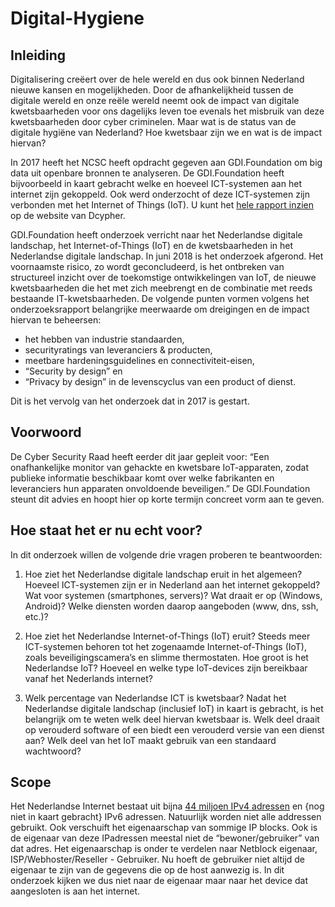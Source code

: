 # Digital-Hygiene

## Inleiding
Digitalisering creëert over de hele wereld en dus ook binnen Nederland nieuwe kansen en mogelijkheden. Door de afhankelijkheid tussen de digitale wereld en onze reële wereld neemt ook de impact van digitale kwetsbaarheden voor ons dagelijks leven toe evenals het misbruik van deze kwetsbaarheden door cyber criminelen. Maar wat is de status van de digitale hygiëne van Nederland? Hoe kwetsbaar zijn we en wat is de impact hiervan?

In 2017 heeft het NCSC heeft opdracht gegeven aan GDI.Foundation om big data uit openbare bronnen te analyseren. 
De GDI.Foundation heeft bijvoorbeeld in kaart gebracht welke en hoeveel ICT-systemen aan het internet zijn gekoppeld. Ook werd onderzocht of deze ICT-systemen zijn verbonden met het Internet of Things (IoT). U kunt het [hele rapport inzien](https://www.dcypher.nl/sites/default/files/uploads/documents/Rapport%20_Digitale%20Hygiene%20Nederland%20-%20Juni%202018_.pdf) op de website van Dcypher.

GDI.Foundation heeft onderzoek verricht naar het Nederlandse digitale landschap, het Internet-of-Things (IoT) en de kwetsbaarheden in het Nederlandse digitale landschap. In juni 2018 is het onderzoek afgerond. Het voornaamste risico, zo wordt geconcludeerd, is het ontbreken van structureel inzicht over de toekomstige ontwikkelingen van IoT, de nieuwe kwetsbaarheden die het met zich meebrengt en de combinatie met reeds bestaande IT-kwetsbaarheden. De volgende punten vormen volgens het onderzoeksrapport belangrijke meerwaarde om dreigingen en de impact hiervan te beheersen:

- het hebben van industrie standaarden, 
- securityratings van leveranciers & producten, 
- meetbare hardeningsguidelines en connectiviteit-eisen,
- “Security by design” en 
- “Privacy by design” in de levenscyclus van een product of dienst.

Dit is het vervolg van het onderzoek dat in 2017 is gestart. 

## Voorwoord
De Cyber Security Raad heeft eerder dit jaar gepleit voor: “Een onafhankelijke monitor van gehackte en kwetsbare IoT-apparaten, zodat publieke informatie beschikbaar komt over welke fabrikanten en leveranciers hun apparaten onvoldoende beveiligen.” De GDI.Foundation steunt dit advies en hoopt hier op korte termijn concreet vorm aan te geven.

## Hoe staat het er nu echt voor?
In dit onderzoek willen de volgende drie vragen proberen te beantwoorden:

1. Hoe ziet het Nederlandse digitale landschap eruit in het algemeen?
Hoeveel ICT-systemen zijn er in Nederland aan het internet gekoppeld? Wat voor systemen (smartphones, servers)? Wat draait er op (Windows, Android)? Welke diensten worden daarop aangeboden (www, dns, ssh, etc.)?

2. Hoe ziet het Nederlandse Internet-of-Things (IoT) eruit?
Steeds meer ICT-systemen behoren tot het zogenaamde Internet-of-Things (IoT), zoals beveiligingscamera’s en slimme thermostaten. Hoe groot is het Nederlandse IoT? Hoeveel en welke type IoT-devices zijn bereikbaar vanaf het Nederlands internet?

3. Welk percentage van Nederlandse ICT is kwetsbaar?
Nadat het Nederlandse digitale landschap (inclusief IoT) in kaart is gebracht, is het belangrijk om te weten welk deel hiervan kwetsbaar is. Welk deel draait op verouderd software of een biedt een verouderd versie van een dienst aan? Welk deel van het IoT maakt gebruik van een standaard wachtwoord?

## Scope
Het Nederlandse Internet bestaat uit bijna [44 miljoen IPv4 adressen](https://docs.google.com/spreadsheets/d/1KlEocs50wZXzTr8stk9NcLht0PPbAbHk-cqlGZWE86U/edit?usp=sharing) en {nog niet in kaart gebracht} IPv6 adressen. Natuurlijk worden niet alle addressen gebruikt. Ook verschuift het eigenaarschap van sommige IP blocks. Ook is de eigenaar van deze IPadressen meestal niet de “bewoner/gebruiker” van dat adres. Het eigenaarschap is onder te verdelen naar Netblock eigenaar, ISP/Webhoster/Reseller -  Gebruiker.  Nu hoeft de gebruiker niet altijd de eigenaar te zijn van de gegevens die op de host aanwezig is. In dit onderzoek kijken we dus niet naar de eigenaar maar naar het device dat aangesloten is aan het internet.

